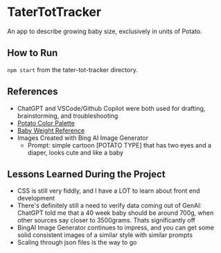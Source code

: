 # TaterTotTracker

An app to describe growing baby size, exclusively in units of Potato.

## How to Run

`npm start` from the tater-tot-tracker directory.

## References

* ChatGPT and VSCode/Github Copilot were both used for drafting, brainstorming, and troubleshooting
* [Potato Color Palette](https://www.color-hex.com/color-palette/27154)
* [Baby Weight Reference](https://www.mdrcindia.com/blog/detail/fetal-growth-chart-week-by-week-size-and-weight-of-the-fetus)
* Images Created with Bing AI Image Generator
  * Prompt: simple cartoon [POTATO TYPE] that has two eyes and a diaper, looks cute and like a baby

## Lessons Learned During the Project

* CSS is still very fiddly, and I have a LOT to learn about front end development
* There's definitely still a need to verify data coming out of GenAI: ChatGPT told me that a 40 week baby should be around 700g, when other sources say closer to 3500grams. Thats significantly off
* BingAI Image Generator continues to impress, and you can get some solid consistent images of a similar style with similar prompts
* Scaling through json files is the way to go
